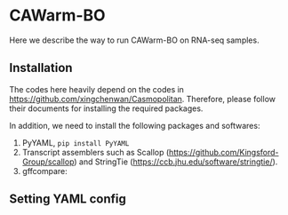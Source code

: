# CAWarm-BO

Here we describe the way to run CAWarm-BO on RNA-seq samples. 

## Installation 

The codes here heavily depend on the codes in https://github.com/xingchenwan/Casmopolitan. Therefore, please follow their documents for installing the required packages. 

In addition, we need to install the following packages and softwares: 

1. PyYAML, `pip install PyYAML`
2. Transcript assemblers such as Scallop (https://github.com/Kingsford-Group/scallop) and StringTie (https://ccb.jhu.edu/software/stringtie/).
3. gffcompare:

## Setting YAML config 
